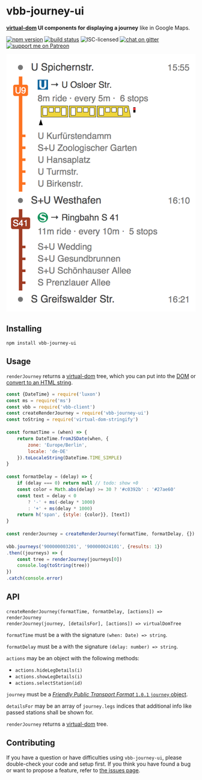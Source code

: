 # vbb-journey-ui

**[virtual-dom](https://github.com/Matt-Esch/virtual-dom) UI components for displaying a journey** like in Google Maps.

[![npm version](https://img.shields.io/npm/v/vbb-journey-ui.svg)](https://www.npmjs.com/package/vbb-journey-ui)
[![build status](https://img.shields.io/travis/derhuerst/vbb-journey-ui.svg)](https://travis-ci.org/derhuerst/vbb-journey-ui)
![ISC-licensed](https://img.shields.io/github/license/derhuerst/vbb-journey-ui.svg)
[![chat on gitter](https://badges.gitter.im/derhuerst.svg)](https://gitter.im/derhuerst)
[![support me on Patreon](https://img.shields.io/badge/support%20me-on%20patreon-fa7664.svg)](https://patreon.com/derhuerst)

![screenshot of vbb-journey-ui](screenshot.png)


## Installing

```shell
npm install vbb-journey-ui
```


## Usage

`renderJourney` returns a [virtual-dom](https://github.com/Matt-Esch/virtual-dom) tree, which you can put into the [DOM](https://developer.mozilla.org/en-US/docs/Web/API/Document_Object_Model/Introduction) or [convert to an HTML string](https://www.npmjs.com/package/virtual-dom-stringify).

```js
const {DateTime} = require('luxon')
const ms = require('ms')
const vbb = require('vbb-client')
const createRenderJourney = require('vbb-journey-ui')
const toString = require('virtual-dom-stringify')

const formatTime = (when) => {
	return DateTime.fromJSDate(when, {
		zone: 'Europe/Berlin',
		locale: 'de-DE'
	}).toLocaleString(DateTime.TIME_SIMPLE)
}

const formatDelay = (delay) => {
	if (delay === 0) return null // todo: show +0
	const color = Math.abs(delay) >= 30 ? '#c0392b' : '#27ae60'
	const text = delay < 0
		? '-' + ms(-delay * 1000)
		: '+' + ms(delay * 1000)
	return h('span', {style: {color}}, [text])
}

const renderJourney = createRenderJourney(formatTime, formatDelay, {})

vbb.journeys('900000003201', '900000024101', {results: 1})
.then((journeys) => {
	const tree = renderJourney(journeys[0])
	console.log(toString(tree))
})
.catch(console.error)
```

## API

```
createRenderJourney(formatTime, formatDelay, [actions]) => renderJourney
renderJourney(journey, [detailsFor], [actions]) => virtualDomTree
```

`formatTime` must be a with the signature `(when: Date) => string`.

`formatDelay` must be a with the signature `(delay: number) => string`.

`actions` may be an object with the following methods:

- `actions.hideLegDetails(i)`
- `actions.showLegDetails(i)`
- `actions.selectStation(id)`

`journey` must be a [*Friendly Public Transport Format* `1.0.1` `journey` object](https://github.com/public-transport/friendly-public-transport-format/blob/1.0.1/spec/readme.md#journey).

`detailsFor` may be an array of `journey.legs` indices that additional info like passed stations shall be shown for.

`renderJourney` returns a [virtual-dom](https://github.com/Matt-Esch/virtual-dom) tree.


## Contributing

If you have a question or have difficulties using `vbb-journey-ui`, please double-check your code and setup first. If you think you have found a bug or want to propose a feature, refer to [the issues page](https://github.com/derhuerst/vbb-journey-ui/issues).
